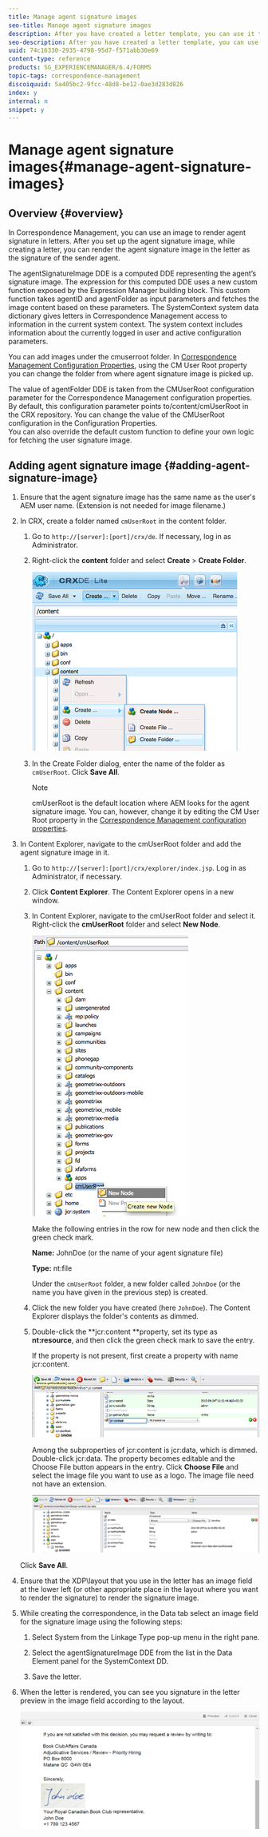 ```yaml
---
title: Manage agent signature images
seo-title: Manage agent signature images
description: After you have created a letter template, you can use it to create correspondence in AEM Forms by managing data, content, and attachments.
seo-description: After you have created a letter template, you can use it to create correspondence in AEM Forms by managing data, content, and attachments.
uuid: 74c16330-2935-4798-95d7-f571abb30e69
content-type: reference
products: SG_EXPERIENCEMANAGER/6.4/FORMS
topic-tags: correspondence-management
discoiquuid: 5a405bc2-9fcc-48d8-be12-0ae3d283d826
index: y
internal: n
snippet: y
---
```


# Manage agent signature images{#manage-agent-signature-images}

## Overview {#overview}

In Correspondence Management, you can use an image to render agent signature in letters. After you set up the agent signature image, while creating a letter, you can render the agent signature image in the letter as the signature of the sender agent.

The agentSignatureImage DDE is a computed DDE representing the agent’s signature image. The expression for this computed DDE uses a new custom function exposed by the Expression Manager building block. This custom function takes agentID and agentFolder as input parameters and fetches the image content based on these parameters. The SystemContext system data dictionary gives letters in Correspondence Management access to information in the current system context. The system context includes information about the currently logged in user and active configuration parameters.

You can add images under the cmuserroot folder. In [Correspondence Management Configuration Properties](../../forms/using/cm-configuration-properties.md), using the CM User Root property you can change the folder from where agent signature image is picked up.

The value of agentFolder DDE is taken from the CMUserRoot configuration parameter for the Correspondence Management configuration properties. By default, this configuration parameter points to/content/cmUserRoot in the CRX repository. You can change the value of the CMUserRoot configuration in the Configuration Properties.   
You can also override the default custom function to define your own logic for fetching the user signature image.

## Adding agent signature image {#adding-agent-signature-image}

1. Ensure that the agent signature image has the same name as the user's AEM user name. (Extension is not needed for image filename.)
1. In CRX, create a folder named `cmUserRoot` in the content folder.

    1. Go to `http://[server]:[port]/crx/de`. If necessary, log in as Administrator.  

    1. Right-click the **content** folder and select **Create** &gt; **Create Folder**.
    
       ![Create folder](assets/1_createnode_cmuserroot.png)

    1. In the Create Folder dialog, enter the name of the folder as `cmUserRoot`. Click **Save All**.

       >[!NOTE]
       >
       >cmUserRoot is the default location where AEM looks for the agent signature image. You can, however, change it by editing the CM User Root property in the [Correspondence Management configuration properties](../../forms/using/cm-configuration-properties.md).

1. In Content Explorer, navigate to the cmUserRoot folder and add the agent signature image in it.

    1. Go to `http://[server]:[port]/crx/explorer/index.jsp`. Log in as Administrator, if necessary.
    1. Click **Content Explorer**. The Content Explorer opens in a new window.
    1. In Content Explorer, navigate to the cmUserRoot folder and select it. Right-click the **cmUserRoot** folder and select **New Node**.
    
       ![New node in cmUserRoot](assets/2_cmuserroot_newnode.png)    
    
       Make the following entries in the row for new node and then click the green check mark.

       **Name:** JohnDoe (or the name of your agent signature file)

       **Type:** nt:file

       Under the `cmUserRoot` folder, a new folder called `JohnDoe` (or the name you have given in the previous step) is created.
    
    1. Click the new folder you have created (here `JohnDoe`). The Content Explorer displays the folder's contents as dimmed.   

    1. Double-click the **jcr:content **property, set its type as **nt:resource**, and then click the green check mark to save the entry.

       If the property is not present, first create a property with name jcr:content. 
    
       ![jcr:content property](assets/3_jcrcontentntresource.png)    
    
       Among the subproperties of jcr:content is jcr:data, which is dimmed. Double-click jcr:data. The property becomes editable and the Choose File button appears in the entry. Click **Choose File** and select the image file you want to use as a logo. The image file need not have an extension. 
    
       ![JCR data](assets/5_jcrdata.png)

   Click **Save All**.

1. Ensure that the XDP\layout that you use in the letter has an image field at the lower left (or other appropriate place in the layout where you want to render the signature) to render the signature image. 
1. While creating the correspondence, in the Data tab select an image field for the signature image using the following steps:

    1. Select System from the Linkage Type pop-up menu in the right pane.  

    1. Select the agentSignatureImage DDE from the list in the Data Element panel for the SystemContext DD.  

    1. Save the letter.

1. When the letter is rendered, you can see you signature in the letter preview in the image field according to the layout.

   ![Agent signature image in the letter](assets/letterwithsignature.png)

